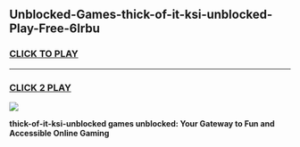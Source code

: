 
## Unblocked-Games-thick-of-it-ksi-unblocked-Play-Free-6lrbu
<h3>
<a href="https://premium76.site?title=thick-of-it-ksi-unblocked&ref=21A">CLICK TO PLAY</a></h3>
<hr>

<h3>
<a href="https://premium76.site?title=thick-of-it-ksi-unblocked&ref=21A">CLICK 2 PLAY</a>
  
</h3>

<a href="https://premium76.site?title=thick-of-it-ksi-unblocked&ref=21A"><img src="https://clearcache.store/games.png"></a>


**thick-of-it-ksi-unblocked games unblocked: Your Gateway to Fun and Accessible Online Gaming**
